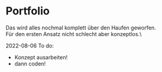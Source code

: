 # Portfolio

Das wird alles nochmal komplett über den Haufen geworfen.\
Für den ersten Ansatz nicht schlecht aber konzeptlos.\

2022-08-06 To do:
  - Konzept ausarbeiten!
  - dann coden!
